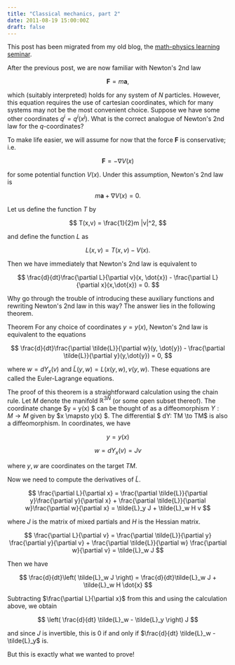 ```yaml
---
title: "Classical mechanics, part 2"
date: 2011-08-19 15:00:00Z
draft: false
---
```


This post has been migrated from my old blog, the [math-physics learning seminar](https://mathphysseminar.blogspot.com/).


After the previous post, we are now familiar with Newton's 2nd law

$$
\mathbf{F} = m\mathbf{a},
$$

which (suitably interpreted) holds for any system of $N$ particles. However, this equation requires the use of cartesian coordinates, which for many systems may not be the most convenient choice. Suppose we have some other coordinates $q^i = q^i(x^j)$. What is the correct analogue of Newton's 2nd law for the $q$-coordinates?


To make life easier, we will assume for now that the force $\mathbf{F}$ is conservative; i.e.

$$ \mathbf{F} = -\nabla V(x) $$

for some potential function $V(x)$. Under this assumption, Newton's 2nd law is

$$ m\mathbf{a} + \nabla V(x) = 0. $$

Let us define the function $T$ by

$$ T(x,v) = \frac{1}{2}m |v|^2, $$

and define the function $L$ as

$$ L(x,v) = T(x,v) - V(x). $$

Then we have immediately that Newton's 2nd law is equivalent to

$$ \frac{d}{dt}\frac{\partial L}{\partial v}(x, \dot{x}) - \frac{\partial L}{\partial x}(x,\dot{x})  = 0. $$

Why go through the trouble of introducing these auxiliary functions and rewriting Newton's 2nd law in this way? The answer lies in the following theorem.


Theorem For any choice of coordinates $y = y(x)$, Newton's 2nd law is equivalent to the equations

$$ \frac{d}{dt}\frac{\partial \tilde{L}}{\partial w}(y, \dot{y}) - \frac{\partial \tilde{L}}{\partial y}(y,\dot{y})  = 0, $$

where $w = dY_x(v)$ and $\tilde{L}(y,w) = L(x(y,w), v(y,w)$. These equations are called the Euler-Lagrange equations.


The proof of this theorem is a straightforward calculation using the chain rule. Let $M$ denote the manifold $\mathbb{R}^{3N}$ (or some open subset thereof). The coordinate change $y = y(x) $ can be thought of as a diffeomorphism $Y: M \to M$ given by $x \mapsto y(x) $. The differential $ dY: TM \to TM$ is also a diffeomorphism. In coordinates, we have

$$ y = y(x) $$

$$ w = dY_x(v)  = Jv $$

where $y,w$ are coordinates on the target $TM$.


Now we need to compute the derivatives of $\tilde{L}$.


$$ \frac{\partial L}{\partial x} = \frac{\partial \tilde{L}}{\partial y}\frac{\partial y}{\partial x} + \frac{\partial \tilde{L}}{\partial w}\frac{\partial w}{\partial x} = \tilde{L}_y J + \tilde{L}_w H v $$

where $J$ is the matrix of mixed partials and $H$ is the Hessian matrix.


$$ \frac{\partial L}{\partial v} = \frac{\partial \tilde{L}}{\partial y} \frac{\partial y}{\partial v} + \frac{\partial \tilde{L}}{\partial w} \frac{\partial w}{\partial v} = \tilde{L}_w J $$


Then we have

$$ \frac{d}{dt}\left( \tilde{L}_w J \right) = \frac{d}{dt}\tilde{L}_w J + \tilde{L}_w H \dot{x}  $$

Subtracting $\frac{\partial L}{\partial x}$ from this and using the calculation above, we obtain

$$ \left( \frac{d}{dt} \tilde{L}_w - \tilde{L}_y \right) J $$

and since $J$ is invertible, this is $0$ if and only if $\frac{d}{dt} \tilde{L}_w - \tilde{L}_y$ is.

But this is exactly what we wanted to prove!
